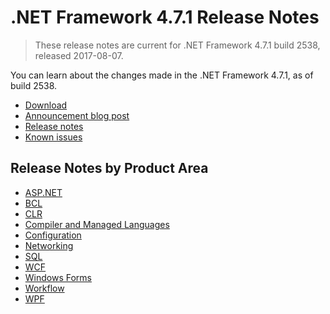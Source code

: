 # .NET Framework 4.7.1 Release Notes

> These release notes are current for .NET Framework 4.7.1 build 2538, released 2017-08-07.

You can learn about the changes made in the .NET Framework 4.7.1, as of build 2538.

- [Download](https://github.com/Microsoft/dotnet-framework-earlyaccess)
- [Announcement blog post](https://blogs.msdn.microsoft.com/dotnet/2017/08/07/welcome-to-the-net-framework-4-7-1-early-access/)
- [Release notes](dotnet471-changes.md)
- [Known issues](dotnet471-known-issues.md) 

## Release Notes by Product Area

- [ASP.NET](dotnet471-changes.md#aspnet)
- [BCL](dotnet471-changes.md#bcl)
- [CLR](dotnet471-changes.md#clr)
- [Compiler and Managed Languages](dotnet471-changes.md#Compiler-and-Managed-Languages)
- [Configuration](dotnet471-changes.md#Configuration)
- [Networking](dotnet471-changes.md#networking)
- [SQL](dotnet471-changes.md#sql)
- [WCF](dotnet471-changes.md#wcf)
- [Windows Forms](dotnet471-changes.md#windows-forms)
- [Workflow](dotnet471-changes.md#workflow)
- [WPF](dotnet471-changes.md#wpf)

